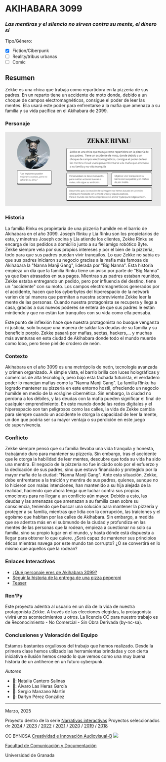 # AKIHABARA 3099
### *Las mentiras y el silencio no sirven contra su mente, el dinero sí*
Tipo/Género:  
- [x] Fiction/Ciberpunk  
- [ ] Reality/tribus urbanas  
- [ ] Comic

## Resumen
Zekke es una chica que trabaja como repartidora en la pizzería de sus padres. En un reparto tiene un accidente de moto donde, debido a un choque de campos electromagnéticos, consigue el poder de leer las mentes. Ella usará este poder para enfrentarse a la mafia que amenaza a su familia y su vida pacífica en el Akihabara de 2099.

### Personaje
![ficha zekke](fichazekke.jpg)

### Historia
La familia Rinku es propietaria de una pizzeria humilde en el barrio de Akihabara en el año 3099. Joseph Rinku y Lia Rinku son los propietarios de esta, y minetras Joseph cocina y Lia atiende los clientes, Zekke Rinku se encarga de los pedidos a domicilio junto a su fiel amigo robótico Byte. Zekke siempre vela por sus propios intereses y por el bien de la pizzeria, todo para que sus padres puedan vivir tranquilos. Lo que Zekke no sabía es que sus padres iniciaron su negocio gracias a la mafia más famosa de Akihabara la "Nanna Manji Gang", liderada por "Big Nanna". Esta historia empieza un día que la familia Rinku tiene un aviso por parte de "Big Nanna" ya que iban atrasados en sus pagos. Mientras sus padres estaban reunidos, Zekke estaba entregando un pedido, pero por influencia del destino, tiene un "accidente" con su moto. Los campos electromagneticos generados por el accidente, hacen que los cyberbytes del hiperespacio de la network varien de tal manera que permitan a nuestra sobreviviente Zekke leer la mente de las personas. Cuando nuestra protagonista se recupera y llega a casa, gracias a sus nuevos poderes se entera de que sus padres le están mintiendo y que no están tan tranquilos con su vida como ella pensaba.

Este punto de inflexión hace que nuestra protagonista no busque venganza ni justicia, solo busque una manera de saldar las deudas de su familia y su beneficio porpio. Zekke pasará por mafias, sectas, hackers,... y muchas más aventuras en esta ciudad de Akihabara donde todo el mundo muerde como lobo, pero tiene piel de crodero de neón.
### Contexto
Akihabara en el año 3099 es una metrópolis de neón, tecnología avanzada y crimen organizado. A simple vista, el barrio brilla con luces holográficas y comercios de alta tecnología, pero bajo esta fachada futurista, el verdadero poder lo manejan mafias como la "Nanna Manji Gang". La familia Rinku ha logrado mantener su pizzería en este entorno hostil, ofreciendo un negocio humilde en medio de la vorágine cibernética. Sin embargo, la ciudad no perdona a los débiles, y las deudas con la mafia pueden significar el final de cualquier emprendimiento. En este mundo donde las redes digitales y el hiperespacio son tan peligrosos como las calles, la vida de Zekke cambia para siempre cuando un accidente le otorga la capacidad de leer la mente, un don que podría ser su mayor ventaja o su perdición en este juego de supervivencia.
### Conflicto
Zekke siempre pensó que su familia llevaba una vida tranquila y honesta, trabajando duro para mantener su pizzería. Sin embargo, tras el accidente que le otorga la habilidad de leer mentes, descubre que toda su vida ha sido una mentira. El negocio de la pizzería no fue iniciado solo por el esfuerzo y la dedicación de sus padres, sino que estuvo financiado y protegido por la mayor mafia de la ciudad: "Nanna Manji Gang".
Ante esta situación, Zekke, debe enfrentarse a la traición y mentira de sus padres, quienes, aunque no lo hicieron con malas intenciones, han mantenido a su hija alejada de la realidad, haciendo que ahora tenga que luchar contra sus propias emociones para no llegar a un conflicto aún mayor.  Debido a esto, las deudas y las amenazas que amenazan a su familia caen sobre su consciencia, teniendo que buscar una solución para mantener la pizzería y proteger a su familia, mientras que lidia con la corrupción, las traiciones y el egoísmo que habitan por las calles de Akihabara. 
Sin embargo, a medida que se adentra más en el submundo de la ciudad y profundiza en las mentes de las personas que la rodean, empieza a cuestionar no solo su familia, sino su propio lugar en el mundo, y hasta dónde está dispuesta a llegar para obtener lo que quiere. ¿Será capaz de mantener sus principios éticos mientras navega por este mundo tan corrupto? ¿O se convertirá en lo mismo que aquellos que la rodean?
### Enlaces Interactivos
- [¿Qué personaje eres de Akihabara 3099? ](https://app.Lumi.education/run/FhLMIt)
- [Seguir la historia de la entrega de una pizza peperoni](https://arcweave.com/app/project/25lbPNp6D4)
- [Teaser](https://www.figma.com/proto/r3tSUnwvSXYVAdxb7BYcwX/Teaser-Instagram-Zekke?node-id=0-1&t=NF1c2Sbbd3Ci7NfH-1)

### Ren'Py
Este proyecto adentra al usuario en un día de la vida de nuestra protagonista Zekke. A través de las elecciones elegidas, la protagonista vivirá unos acontecimientos u otros.
La licencia CC para nuestro trabajo es de Reconocimiento - No Comercial - Sin Obra Derivada (by-nc-sa).

  
### Conclusiones y Valoración del Equipo
Estamos bastantes orgullosos del trabajo que hemos realizado. Desde la primera clase hemos utilizado las herramientas brindadas y con cierta iniciativa e ilusión hemos creado lo que vemos como una muy buena historia de un antiheroe en un futuro cyberpunk.

*Autores*
- 💮​: Natalia Cantero Salinas
- 💮​: Álvaro Las Heras García
- 💮​: Sergio Manzano Martín
- 💮​: Darlyn Pérez González
------
Marzo, 2025

Proyecto dentro de la serie [Narrativas interactivas](https://github.com/mgea/storytelling/blob/master/What_is_a_digital_storytelling.md) 
Proyectos seleccionados de [2024](https://github.com/mgea/storytelling/tree/master/2024) / [2023](https://github.com/mgea/storytelling/tree/master/2023) / [2022](https://github.com/mgea/storytelling/blob/master/2022/readme.md) / [2021](https://github.com/mgea/storytelling/blob/master/2021/readme.md) / [2020](https://github.com/mgea/storytelling/blob/master/2020/readme.md)  / 
[2019](https://github.com/mgea/storytelling/blob/master/2019/readme.md) / [2018](https://github.com/mgea/storytelling/blob/master/2018/readme.md) 

CC BYNCSA [Creatividad e Innovación Audiovisual-B](https://github.com/mgea/criav/)
<img src="https://mirrors.creativecommons.org/presskit/buttons/88x31/png/by-nc-sa.png"  width="75" > 

[Facultad de Comunicación y Documentación](http://fcd.ugr.es)

Universidad de Granada
